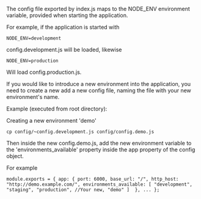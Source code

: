 The config file exported by index.js maps to the NODE_ENV environment variable, provided when starting the application.

For example, if the application is started with

`NODE_ENV=development`

config.development.js will be loaded, likewise 

`NODE_ENV=production`

Will load config.production.js. 

If you would like to introduce a new environment into the application, you need to create a new add a new config file, naming the file with your new environment's name. 

Example (executed from root directory):

Creating a new environment 'demo'

`cp config/~config.development.js config/config.demo.js`

Then inside the new config.demo.js, add the new environment variable to the 'environments_available' property inside the app property of the config object.

For example

`
    module.exports = {
        app: {
            port: 6000,
            base_url: "/",
            http_host: "http://demo.example.com/",
            environments_available: [
                "development",
                "staging",
                "production",
                //Your new,
                "demo"
            ] 
        },
        ...
    };
`
